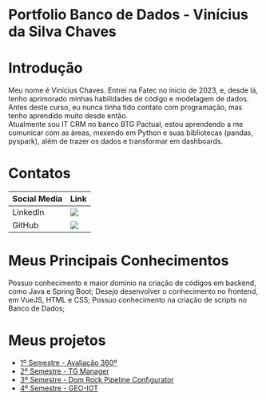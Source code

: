# Portfolio Banco de Dados - Vinícius da Silva Chaves

# Introdução
Meu nome é Vinícius Chaves. Entrei na Fatec no ínicio de 2023, e, desde lá, tenho aprimorado minhas habilidades de código e modelagem de dados. <br> Antes deste curso, eu nunca tinha tido contato com programação, mas tenho aprendido muito desde então. <br> Atualmente sou IT CRM no banco BTG Pactual, estou aprendendo a me comunicar com as àreas, mexendo em Python e suas bibliotecas (pandas, pyspark), além de trazer os dados e transformar em dashboards.

# Contatos
| Social Media | Link |
| --- | --- |
| LinkedIn | [<img src="https://img.shields.io/badge/LinkedIn-0077B5?style=for-the-badge&logo=linkedin&logoColor=white">](https://www.linkedin.com/in/vinícius-chaves-197353244/) |
| GitHub | [<img src="https://img.shields.io/badge/GitHub-100000?style=for-the-badge&logo=github&logoColor=white">](https://github.com/ChavesVini) |

# Meus Principais Conhecimentos
Possuo conhecimento e maior dominio na criação de códigos em backend, como Java e Spring Boot;
Desejo desenvolver o conhecimento no frontend, em VueJS, HTML e CSS;
Possuo conhecimento na criação de scripts no Banco de Dados;

# Meus projetos
- [1º Semestre - Avaliação 360º](./1sem/README.md)
- [2º Semestre - TG Manager](./2sem/README.md)
- [3º Semestre - Dom Rock Pipeline Configurator](./3sem/README.md)
- [4º Semestre - GEO-IOT](./4sem/README.md)
